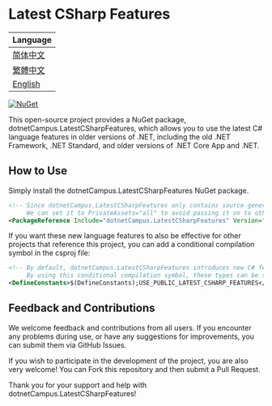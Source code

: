 # Latest CSharp Features

| Language                           |
| ---------------------------------- |
| [简体中文](/docs/README.zh-CHS.md) |
| [繁體中文](/docs/README.zh-CHT.md) |
| [English](/README.md)              |

[![NuGet](https://img.shields.io/nuget/v/dotnetCampus.LatestCSharpFeatures.svg)](https://www.nuget.org/packages/dotnetCampus.LatestCSharpFeatures)

This open-source project provides a NuGet package, dotnetCampus.LatestCSharpFeatures, which allows you to use the latest C# language features in older versions of .NET, including the old .NET Framework, .NET Standard, and older versions of .NET Core App and .NET.

## How to Use

Simply install the dotnetCampus.LatestCSharpFeatures NuGet package.

```xml
<!-- Since dotnetCampus.LatestCSharpFeatures only contains source generators, it does not introduce any runtime dependencies.
     We can set it to PrivateAssets="all" to avoid passing it on to other projects. -->
<PackageReference Include="dotnetCampus.LatestCSharpFeatures" Version="12.0.0" PrivateAssets="all" />
```

If you want these new language features to also be effective for other projects that reference this project, you can add a conditional compilation symbol in the csproj file:

```xml
<!-- By default, dotnetCampus.LatestCSharpFeatures introduces new C# features into the current project using the internal modifier.
     By using this conditional compilation symbol, these types can be set to public, allowing other projects referencing this project to also use these new features. -->
<DefineConstants>$(DefineConstants);USE_PUBLIC_LATEST_CSHARP_FEATURES</DefineConstants>
```

## Feedback and Contributions

We welcome feedback and contributions from all users. If you encounter any problems during use, or have any suggestions for improvements, you can submit them via GitHub Issues.

If you wish to participate in the development of the project, you are also very welcome! You can Fork this repository and then submit a Pull Request.

Thank you for your support and help with dotnetCampus.LatestCSharpFeatures!
